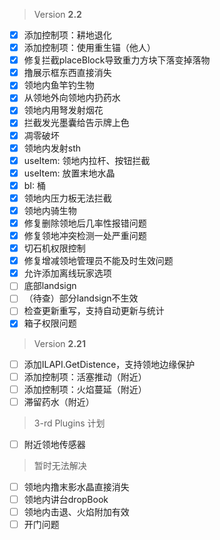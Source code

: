  > Version **2.2**

 - [x] 添加控制项：耕地退化
 - [x] 添加控制项：使用重生锚（他人）
 - [x] 修复拦截placeBlock导致重力方块下落变掉落物
 - [x] 撸展示框东西直接消失
 - [x] 领地内鱼竿钓生物
 - [x] 从领地外向领地内扔药水
 - [x] 领地内用弩发射烟花
 - [x] 拦截发光墨囊给告示牌上色
 - [x] 凋零破坏
 - [x] 领地内发射sth
 - [x] useItem: 领地内拉杆、按钮拦截
 - [x] useItem: 放置末地水晶
 - [x] bI: 桶
 - [x] 领地内压力板无法拦截
 - [x] 领地内骑生物
 - [x] 修复删除领地后几率性报错问题
 - [x] 修复领地冲突检测一处严重问题
 - [x] 切石机权限控制
 - [x] 修复增减领地管理员不能及时生效问题
 - [x] 允许添加离线玩家选项
 - [ ] 底部landsign
 - [ ] （待查）部分landsign不生效
 - [ ] 检查更新重写，支持自动更新与统计
 - [x] 箱子权限问题

 > Version **2.21**
 - [ ] 添加ILAPI.GetDistence，支持领地边缘保护
 - [ ] 添加控制项：活塞推动（附近）
 - [ ] 添加控制项：火焰蔓延（附近）
 - [ ] 滞留药水（附近）

 > 3-rd Plugins 计划
 - [ ] 附近领地传感器

 > 暂时无法解决
 - [ ] 领地内撸末影水晶直接消失
 - [ ] 领地内讲台dropBook
 - [ ] 领地内击退、火焰附加有效
 - [ ] 开门问题
